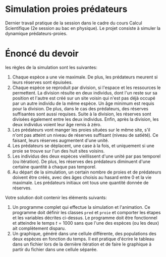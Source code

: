 # Simulation proies prédateurs

Dernier travail pratique de la session dans le cadre du cours Calcul Scientifique (2e session au bac en physique). Le projet consiste à simuler la dynamique prédateurs-proies.

# Énoncé du devoir

les règles de la simulation sont les suivantes:

1. Chaque espèce a une vie maximale. De plus, les prédateurs meurent si leurs réserves sont épuisées.
1. Chaque espèce se reproduit par division, si l'espace et les ressources le permettent. 
La division résulte en deux individus, dont l'un reste sur sa position et l'autre est créé sur un site voisin qui n'est pas déjà occupé par un autre individu de la même espèce.
Un âge minimum est requis pour la division. De plus, dans le cas des prédateurs, des réserves suffisantes sont aussi requises. Suite à la division, les réserves sont divisées également entre les deux individus.
Enfin, après la division, les deux individus voient leur âge remis à zéro.
1. Les prédateurs vont manger les proies situées sur le même site, s'il n'ont pas atteint un niveau de réserves suffisant (niveau de satiété). Ce faisant, leurs réserves augmentent d'une unité.
1. Les prédateurs se déplacent, une case à la fois, et uniquement si une proie se trouve sur l'un des huit sites voisins.
1. Les individus des deux espèces vieillissent d'une unité par pas temporel (ou itération). De plus, les réserves des prédateurs diminuent d'une certaine quantité à chaque pas temporel.
1. Au départ de la simulation, un certain nombre de proies et de prédateurs doivent être créés, avec des âges choisis au hasard entre 0 et la vie maximale. Les prédateurs initiaux ont tous une quantité donnée de réserves.

Votre solution doit contenir les éléments suivants:

1. Un programme complet qui effectue la simulation et l'animation. Ce programme doit définir les classes `pred` et `proie` et comporter les étapes et les variables décrites ci-dessus. Le programme doit être fonctionnel et atteindre le temps $t=1000$ sans que l'une des espèces (ou les deux) ait complètement disparu.
2. Un graphique, généré dans une cellule différente, des populations des deux espèces en fonction du temps. Il est pratique d'écrire le tableau dans un fichier lors de la dernière itération et de faire le graphique à partir du fichier dans une cellule séparée.
